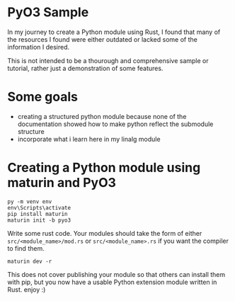 # PyO3 Sample
In my journey to create a Python module using Rust, I found that many of the resources I found were either outdated or lacked some of the information I desired.

This is not intended to be a thourough and comprehensive sample or tutorial, rather just a demonstration of some features.
# Some goals
* creating a structured python module because none of the documentation showed how to make python reflect the submodule structure
* incorporate what i learn here in my linalg module
# Creating a Python module using maturin and PyO3
```
py -m venv env
env\Scripts\activate
pip install maturin
maturin init -b pyo3
```
Write some rust code. Your modules should take the form of either `src/<module_name>/mod.rs` or `src/<module_name>.rs` if you want the compiler to find them.
```
maturin dev -r
```
This does not cover publishing your module so that others can install them with pip, but you now have a usable Python extension module written in Rust. enjoy :)
